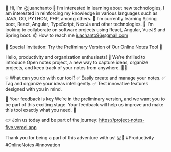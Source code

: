 👋 Hi, I’m @juanchanto
  👀 I’m interested in learning about new technologies, I am interested in reinforcing my knowledge in various languages such as JAVA, GO, PYTHON, PHP, among others.
  🌱 I’m currently learning Spring boot, React, Angular, TypeScript, NextJs and other technologies.
  💞️ I’m looking to collaborate on software projects using React, Angular, VueJS and Spring boot.
  📫 How to reach me juachanto96@gmail.com

  🌟 Special Invitation: Try the Preliminary Version of Our Online Notes Tool 🌟
  
  Hello, productivity and organization enthusiasts! 🚀
  We’re thrilled to introduce Open notes project, a new way to capture ideas, organize projects, and keep track of your notes from anywhere. 📝✨
  
  💡 What can you do with our tool?
  ✅ Easily create and manage your notes.
  ✅ Tag and organize your ideas intelligently.
  ✅ Test innovative features designed with you in mind.
  
  🎯 Your feedback is key
  We’re in the preliminary version, and we want you to be part of this exciting stage. Your feedback will help us improve and make this tool exactly what you need. 💬
  
  👉 Join us today and be part of the journey: https://project-notes-five.vercel.app
  
  Thank you for being a part of this adventure with us! 💻🚀
  #Productivity #OnlineNotes #Innovation
<!---
juanchanto/juanchanto is a ✨ special ✨ repository because its `README.md` (this file) appears on your GitHub profile.
You can click the Preview link to take a look at your changes.
--->
